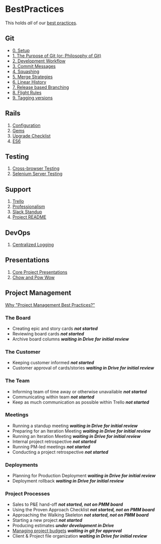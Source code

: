 BestPractices
=============

This holds *all* of our [best practices](about.md).

## Git

- [0. Setup](git/setup.md)
- [1. The Purpose of Git (or: Philosophy of Git)](git/purpose-of-git.md)
- [2. Development Workflow](git/development-workflow.md)
- [3. Commit Messages](git/commit-messages.md)
- [4. Squashing](git/squashing.md)
- [5. Merge Strategies](git/merge-strategies.md)
- [6. Linear History](git/linear-history.md)
- [7. Release based Branching](git/release-branching.md)
- [8. Flight Rules](https://github.com/k88hudson/git-flight-rules)
- [9. Tagging versions](git/tagging-versions.md)

## Rails

1. [Configuration](rails/configuration.md)
2. [Gems](rails/gems.md)
3. [Upgrade Checklist](rails/upgrade-checklist.md)
4. [ES6](rails/es6.md)

## Testing

1. [Cross-browser Testing](testing/cross_browser_test.md)
2. [Selenium Server Testing](testing/selenium_server.md)

## Support

1. [Trello](support/using_trello_for_support.md)
2. [Professionalism](support/professionalism.md)
3. [Slack Standup](support/slack_standup.md)
4. [Project README](support/project_readme.md)

## DevOps

1. [Centralized Logging](devops/centralized_logging.md)

## Presentations

1. [Core Project Presentations](presentations/core_presentation.md)
2. [Chow and Pow Wow](presentations/chow_and_pow_wow.md)

## Project Management

[Why "Project Management Best Practices?"](project_management/why_best_practices.md)

### The Board
- Creating epic and story cards **_not started_**
- Reviewing board cards **_not started_**
- Archive board columns **_waiting in Drive for initial review_**
### The Customer
- Keeping customer informed **_not started_**
- Customer approval of cards/stories **_waiting in Drive for initial review_**
### The Team
- Informing team of time away or otherwise unavailable **_not started_**
-	Communicating within team **_not started_**
-	Keep as much communication as possible within Trello **_not started_**
### Meetings
-	Running a standup meeting **_waiting in Drive for initial review_**
-	Preparing for an Iteration Meeting **_waiting in Drive for initial review_**
-	Running an Iteration Meeting **_waiting in Drive for initial review_**
-	Internal project retrospective **_not started_**
-	Running PM-led meetings **_not started_**
-	Conducting a project retrospective **_not started_**
### Deployments
-	Planning for Production Deployment **_waiting in Drive for initial review_**
-	Deployment rollback **_waiting in Drive for initial review_**
### Project Processes
-	Sales to P&E hand-off **_not started, not on PMM board_**
-	Using the Proven Approach Checklist **_not started, not on PMM board_**
-	Approaching the Walking Skeleton **_not started, not on PMM board_**
-	Starting a new project **_not started_**
-	Producing estimates **_under development in Drive_**
-	[Managing project budgets](project_management/managing_project_budgets.md) **_waiting in git for approval_**
-	Client & Project file organization **_waiting in Drive for initial review_**
